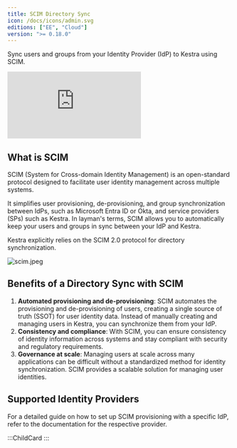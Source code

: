```yaml
---
title: SCIM Directory Sync
icon: /docs/icons/admin.svg
editions: ["EE", "Cloud"]
version: ">= 0.18.0"
---
```


Sync users and groups from your Identity Provider (IdP) to Kestra using SCIM.

<div class="video-container">
  <iframe src="https://www.youtube.com/embed/WQBWxt7ruM4?si=wEYUyO5kJuWxQMft" title="YouTube video player" frameborder="0" allow="accelerometer; autoplay; clipboard-write; encrypted-media; gyroscope; picture-in-picture; web-share" referrerpolicy="strict-origin-when-cross-origin" allowfullscreen></iframe>
</div>

## What is SCIM

SCIM (System for Cross-domain Identity Management) is an open-standard protocol designed to facilitate user identity management across multiple systems.

It simplifies user provisioning, de-provisioning, and group synchronization between IdPs, such as Microsoft Entra ID or Okta, and service providers (SPs) such as Kestra. In layman's terms, SCIM allows you to automatically keep your users and groups in sync between your IdP and Kestra.

Kestra explicitly relies on the SCIM 2.0 protocol for directory synchronization.

![scim.jpeg](/docs/enterprise/scim.png)

## Benefits of a Directory Sync with SCIM

1. **Automated provisioning and de-provisioning**: SCIM automates the provisioning and de-provisioning of users, creating a single source of truth (SSOT) for user identity data. Instead of manually creating and managing users in Kestra, you can synchronize them from your IdP.
2. **Consistency and compliance**: With SCIM, you can ensure consistency of identity information across systems and stay compliant with security and regulatory requirements.
3. **Governance at scale**: Managing users at scale across many applications can be difficult without a standardized method for identity synchronization. SCIM provides a scalable solution for managing user identities.

## Supported Identity Providers

For a detailed guide on how to set up SCIM provisioning with a specific IdP, refer to the documentation for the respective provider.

:::ChildCard
:::

